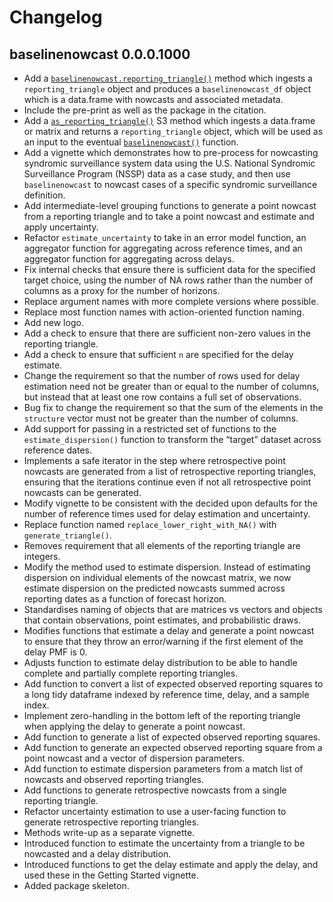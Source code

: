 # Changelog

## baselinenowcast 0.0.0.1000

- Add a
  [`baselinenowcast.reporting_triangle()`](https://baselinenowcast.epinowcast.org/reference/baselinenowcast.reporting_triangle.md)
  method which ingests a `reporting_triangle` object and produces a
  `baselinenowcast_df` object which is a data.frame with nowcasts and
  associated metadata.
- Include the pre-print as well as the package in the citation.
- Add a
  [`as_reporting_triangle()`](https://baselinenowcast.epinowcast.org/reference/as_reporting_triangle.md)
  S3 method which ingests a data.frame or matrix and returns a
  `reporting_triangle` object, which will be used as an input to the
  eventual
  [`baselinenowcast()`](https://baselinenowcast.epinowcast.org/reference/baselinenowcast.md)
  function.
- Add a vignette which demonstrates how to pre-process for nowcasting
  syndromic surveillance system data using the U.S. National Syndromic
  Surveillance Program (NSSP) data as a case study, and then use
  `baselinenowcast` to nowcast cases of a specific syndromic
  surveillance definition.
- Add intermediate-level grouping functions to generate a point nowcast
  from a reporting triangle and to take a point nowcast and estimate and
  apply uncertainty.
- Refactor `estimate_uncertainty` to take in an error model function, an
  aggregator function for aggregating across reference times, and an
  aggregator function for aggregating across delays.
- Fix internal checks that ensure there is sufficient data for the
  specified target choice, using the number of NA rows rather than the
  number of columns as a proxy for the number of horizons.
- Replace argument names with more complete versions where possible.
- Replace most function names with action-oriented function naming.
- Add new logo.
- Add a check to ensure that there are sufficient non-zero values in the
  reporting triangle.
- Add a check to ensure that sufficient `n` are specified for the delay
  estimate.
- Change the requirement so that the number of rows used for delay
  estimation need not be greater than or equal to the number of columns,
  but instead that at least one row contains a full set of observations.
- Bug fix to change the requirement so that the sum of the elements in
  the `structure` vector must not be greater than the number of columns.
- Add support for passing in a restricted set of functions to the
  `estimate_dispersion()` function to transform the “target” dataset
  across reference dates.
- Implements a safe iterator in the step where retrospective point
  nowcasts are generated from a list of retrospective reporting
  triangles, ensuring that the iterations continue even if not all
  retrospective point nowcasts can be generated.
- Modify vignette to be consistent with the decided upon defaults for
  the number of reference times used for delay estimation and
  uncertainty.
- Replace function named `replace_lower_right_with_NA()` with
  `generate_triangle()`.
- Removes requirement that all elements of the reporting triangle are
  integers.
- Modify the method used to estimate dispersion. Instead of estimating
  dispersion on individual elements of the nowcast matrix, we now
  estimate dispersion on the predicted nowcasts summed across reporting
  dates as a function of forecast horizon.
- Standardises naming of objects that are matrices vs vectors and
  objects that contain observations, point estimates, and probabilistic
  draws.
- Modifies functions that estimate a delay and generate a point nowcast
  to ensure that they throw an error/warning if the first element of the
  delay PMF is 0.
- Adjusts function to estimate delay distribution to be able to handle
  complete and partially complete reporting triangles.
- Add function to convert a list of expected observed reporting squares
  to a long tidy dataframe indexed by reference time, delay, and a
  sample index.
- Implement zero-handling in the bottom left of the reporting triangle
  when applying the delay to generate a point nowcast.
- Add function to generate a list of expected observed reporting
  squares.
- Add function to generate an expected observed reporting square from a
  point nowcast and a vector of dispersion parameters.
- Add function to estimate dispersion parameters from a match list of
  nowcasts and observed reporting triangles.
- Add functions to generate retrospective nowcasts from a single
  reporting triangle.
- Refactor uncertainty estimation to use a user-facing function to
  generate retrospective reporting triangles.
- Methods write-up as a separate vignette.
- Introduced function to estimate the uncertainty from a triangle to be
  nowcasted and a delay distribution.
- Introduced functions to get the delay estimate and apply the delay,
  and used these in the Getting Started vignette.
- Added package skeleton.
